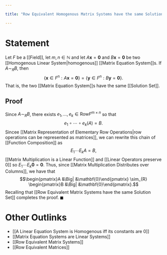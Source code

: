 ```yaml
---

title: "Row Equivalent Homogenous Matrix Systems have the same Solution Set"

---
```

# Statement
Let $F$ be a [[Field]], let $m,n \in \mathbb{N}$ and let $A \mathbf{x} = \mathbf{0}$ and $B \mathbf{x} = \mathbf{0}$ be two [[Homogenous Linear System|homogenous]] [[Matrix Equation System]]s. If $A \sim_{R} B$, then 
$$\{\mathbf{x} \in F^{n} : A \mathbf{x} = \mathbf{0}\} = \{\mathbf{y} \in F^{n} : B \mathbf{y} = \mathbf{0}\}.$$
That is, the two [[Matrix Equation System]]s have the same [[Solution Set]].

## Proof
Since $A \sim_{R} B$, there exists $e_{1}, \dots, e_{k} \in \text{Row}F^{m \times n}$ so that 
$$e_{1} \circ \cdots \circ e_{k}(A) = B.$$
Sincee [[Matrix Representation of Elementary Row Operations|row operations can be represented as matrices]], we can rewrite this chain of [[Function Composition]] as
$$E_{1}\cdots E_{k} A = B,$$
[[Matrix Multiplication is a Linear Function]] and [[Linear Operators preserve 0]] so $E_{1} \cdots E_{k} \mathbf{0} = \mathbf{0}$. Thus, since [[Matrix Multiplication Distributes over Columns]], we have that
$$\begin{pmatrix}A &\Big| &\mathbf{0}\end{pmatrix} \sim_{R} \begin{pmatrix}B &\Big| &\mathbf{0}\end{pmatrix}.$$
Recalling that [[Row Equivalent Matrix Systems have the same Solution Set]] completes the proof.
$\blacksquare$
# Other Outlinks
- [[A Linear Equation System is Homogenous iff its constants are 0]]
- [[Matrix Equation Systems are Linear Systems]]
- [[Row Equivalent Matrix Systems]]
- [[Row Equivalent Matrices]]